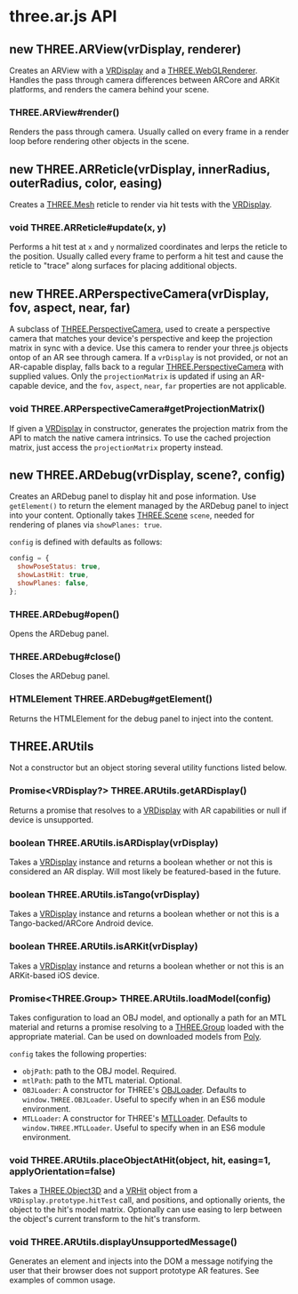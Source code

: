 # three.ar.js API

## new THREE.ARView(vrDisplay, renderer)

Creates an ARView with a [VRDisplay] and a [THREE.WebGLRenderer]. Handles the pass through camera differences between ARCore and ARKit platforms, and renders the camera behind your scene.

### THREE.ARView#render()

Renders the pass through camera. Usually called on every frame in a render loop before rendering other objects in the scene.

## new THREE.ARReticle(vrDisplay, innerRadius, outerRadius, color, easing)

Creates a [THREE.Mesh] reticle to render via hit tests with the [VRDisplay].

### void THREE.ARReticle#update(x, y)

Performs a hit test at `x` and `y` normalized coordinates and lerps the reticle
to the position. Usually called every frame to perform a hit test and cause the reticle
to "trace" along surfaces for placing additional objects.

## new THREE.ARPerspectiveCamera(vrDisplay, fov, aspect, near, far)

A subclass of [THREE.PerspectiveCamera], used to create a perspective camera that matches
your device's perspective and keep the projection matrix in sync with a device. Use
this camera to render your three.js objects ontop of an AR see through camera. If a `vrDisplay`
is not provided, or not an AR-capable display, falls back to a regular [THREE.PerspectiveCamera]
with supplied values. Only the `projectionMatrix` is updated if using an AR-capable device,
and the `fov`, `aspect`, `near`, `far` properties are not applicable.

### void THREE.ARPerspectiveCamera#getProjectionMatrix()

If given a [VRDisplay] in constructor, generates the projection matrix from the API to match the native camera intrinsics. To use the cached projection matrix, just access the `projectionMatrix` property instead.

## new THREE.ARDebug(vrDisplay, scene?, config)

Creates an ARDebug panel to display hit and pose information. Use `getElement()` to return the element managed by the ARDebug panel to inject into your content. Optionally takes [THREE.Scene] `scene`, needed for rendering of planes via `showPlanes: true`.

`config` is defined with defaults as follows:

```js
config = {
  showPoseStatus: true,
  showLastHit: true,
  showPlanes: false,
};
```

### THREE.ARDebug#open()

Opens the ARDebug panel.

### THREE.ARDebug#close()

Closes the ARDebug panel.

### HTMLElement THREE.ARDebug#getElement()

Returns the HTMLElement for the debug panel to inject into the content.

## THREE.ARUtils

Not a constructor but an object storing several utility functions listed below.

### Promise<VRDisplay?> THREE.ARUtils.getARDisplay()

Returns a promise that resolves to a [VRDisplay] with AR capabilities or null if
device is unsupported.

### boolean THREE.ARUtils.isARDisplay(vrDisplay)

Takes a [VRDisplay] instance and returns a boolean whether or not this is considered an AR display. Will most likely be featured-based in the future.

### boolean THREE.ARUtils.isTango(vrDisplay)

Takes a [VRDisplay] instance and returns a boolean whether or not this is a Tango-backed/ARCore Android device.

### boolean THREE.ARUtils.isARKit(vrDisplay)

Takes a [VRDisplay] instance and returns a boolean whether or not this is an ARKit-based iOS device.
### Promise<THREE.Group> THREE.ARUtils.loadModel(config)

Takes configuration to load an OBJ model, and optionally a path for an MTL material and returns a promise resolving to a [THREE.Group] loaded with the appropriate material. Can be used on downloaded models from [Poly].

`config` takes the following properties:

* `objPath`: path to the OBJ model. Required.
* `mtlPath`: path to the MTL material. Optional.
* `OBJLoader`: A constructor for THREE's [OBJLoader]. Defaults to `window.THREE.OBJLoader`. Useful to specify when in an ES6 module environment.
* `MTLLoader`: A constructor for THREE's [MTLLoader]. Defaults to `window.THREE.MTLLoader`. Useful to specify when in an ES6 module environment.

### void THREE.ARUtils.placeObjectAtHit(object, hit, easing=1, applyOrientation=false)

Takes a [THREE.Object3D] and a [VRHit] object from a `VRDisplay.prototype.hitTest` call, and
positions, and optionally orients, the object to the hit's model matrix. Optionally can use
easing to lerp between the object's current transform to the hit's transform.

### void THREE.ARUtils.displayUnsupportedMessage()

Generates an element and injects into the DOM a message notifying the user that their browser does not support prototype AR features. See examples of common usage.

[VRDisplay]: https://developer.mozilla.org/en-US/docs/Web/API/VRDisplay
[THREE.WebGLRenderer]: https://threejs.org/docs/#api/renderers/WebGLRenderer
[THREE.PerspectiveCamera]: https://threejs.org/docs/#api/cameras/PerspectiveCamera
[THREE.Scene]: https://threejs.org/docs/#api/scenes/Scene
[THREE.Material]: https://threejs.org/docs/#api/materials/Material
[THREE.Mesh]: https://threejs.org/docs/#api/objects/Mesh
[THREE.Group]: https://threejs.org/docs/#api/objects/Group
[THREE.BufferGeometry]: https://threejs.org/docs/#api/core/BufferGeometry
[THREE.Color]: https://threejs.org/docs/#api/math/Color
[THREE.Object3D]: https://threejs.org/docs/#api/core/Object3D
[OBJLoader]: https://github.com/mrdoob/three.js/blob/master/examples/js/loaders/OBJLoader.js
[MTLLoader]: https://github.com/mrdoob/three.js/blob/master/examples/js/loaders/MTLLoader.js
[HTMLElement]: https://developer.mozilla.org/en-US/docs/Web/API/HTMLElement
[VRHit]: webvr_ar_extension.idl
[Poly]: https://poly.google.com/
